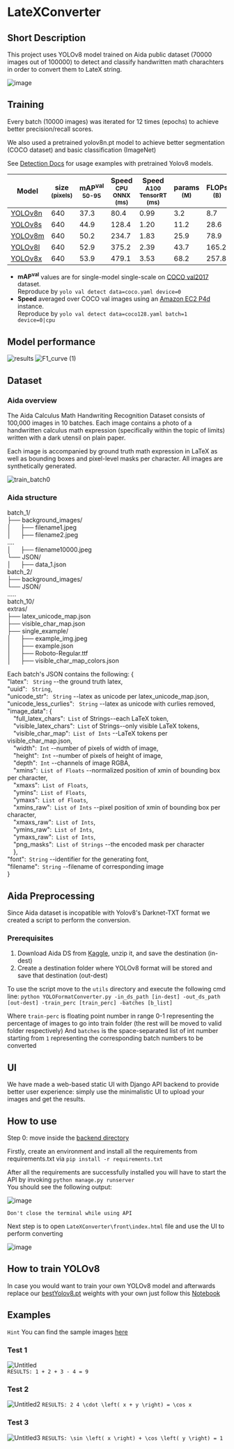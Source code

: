 # LateXConverter

## Short Description
This project uses YOLOv8 model trained on Aida public dataset (70000 images out of 100000) to detect and classify handwritten math charachters in order to convert them to LateX string.

![image](https://github.com/Avariq/LateXConverter/assets/48154142/d8445161-0543-450c-b514-c209eab762b0)

## Training
Every batch (10000 images) was iterated for 12 times (epochs) to achieve better precision/recall scores.

We also used a pretrained yolov8n.pt model to achieve better segmentation (COCO dataset) and basic classification (ImageNet)

See [Detection Docs](https://docs.ultralytics.com/tasks/detect/) for usage examples with pretrained Yolov8 models.

| Model                                                                                | size<br><sup>(pixels) | mAP<sup>val<br>50-95 | Speed<br><sup>CPU ONNX<br>(ms) | Speed<br><sup>A100 TensorRT<br>(ms) | params<br><sup>(M) | FLOPs<br><sup>(B) |
| ------------------------------------------------------------------------------------ | --------------------- | -------------------- | ------------------------------ | ----------------------------------- | ------------------ | ----------------- |
| [YOLOv8n](https://github.com/ultralytics/assets/releases/download/v0.0.0/yolov8n.pt) | 640                   | 37.3                 | 80.4                           | 0.99                                | 3.2                | 8.7               |
| [YOLOv8s](https://github.com/ultralytics/assets/releases/download/v0.0.0/yolov8s.pt) | 640                   | 44.9                 | 128.4                          | 1.20                                | 11.2               | 28.6              |
| [YOLOv8m](https://github.com/ultralytics/assets/releases/download/v0.0.0/yolov8m.pt) | 640                   | 50.2                 | 234.7                          | 1.83                                | 25.9               | 78.9              |
| [YOLOv8l](https://github.com/ultralytics/assets/releases/download/v0.0.0/yolov8l.pt) | 640                   | 52.9                 | 375.2                          | 2.39                                | 43.7               | 165.2             |
| [YOLOv8x](https://github.com/ultralytics/assets/releases/download/v0.0.0/yolov8x.pt) | 640                   | 53.9                 | 479.1                          | 3.53                                | 68.2               | 257.8             |

- **mAP<sup>val</sup>** values are for single-model single-scale on [COCO val2017](http://cocodataset.org) dataset.
  <br>Reproduce by `yolo val detect data=coco.yaml device=0`
- **Speed** averaged over COCO val images using an [Amazon EC2 P4d](https://aws.amazon.com/ec2/instance-types/p4/) instance.
  <br>Reproduce by `yolo val detect data=coco128.yaml batch=1 device=0|cpu`

  
## Model performance
![results](https://github.com/Avariq/LateXConverter/assets/48154142/cb1965b4-9eb3-4387-bd73-02a7ef38736e)
![F1_curve (1)](https://github.com/Avariq/LateXConverter/assets/48154142/8ca2b9a2-516d-4c36-b64e-e3a4ac1a8141)
  
## Dataset

### Aida overview
  
The Aida Calculus Math Handwriting Recognition Dataset consists of 100,000 images in 10 batches. Each image contains a photo of a handwritten calculus math expression (specifically within the topic of limits) written with a dark utensil on plain paper. 

Each image is accompanied by ground truth math expression in LaTeX as well as bounding boxes and pixel-level masks per character. All images are synthetically generated.
  
  
![train_batch0](https://github.com/Avariq/LateXConverter/assets/48154142/0a731c1f-a4d2-4b8a-8c78-6c5c8244c69b)
  
### Aida structure
  
batch_1/<br>
├── background_images/<br>
│ &emsp; ├── filename1.jpeg<br>
│ &emsp; ├── filename2.jpeg<br>
....<br>
│ &emsp; ├── filename10000.jpeg<br>
└── JSON/<br>
│ &emsp; ├── data_1.json<br>
batch_2/<br>
├── background_images/<br>
└── JSON/<br>
.....<br>
batch_10/<br>
extras/<br>
├── latex_unicode_map.json<br>
├── visible_char_map.json<br>
├── single_example/<br>
│ &emsp; ├── example_img.jpeg<br>
│ &emsp; ├── example.json<br>
│ &emsp; ├── Roboto-Regular.ttf<br>
│ &emsp; ├── visible_char_map_colors.json<br>


Each batch's JSON contains the following: 
{<br>
"latex":&ensp; ```String``` --the ground truth latex, <br>
"uuid":&ensp; ```String```, <br>
"unicode_str":&ensp; ```String``` --latex as unicode per latex_unicode_map.json, <br>
"unicode_less_curlies":&ensp; ```String``` --latex as unicode with curlies removed,<br>
"image_data": {<br>
&emsp;"full_latex_chars":&ensp;```List``` of Strings--each LaTeX token, <br>
&emsp;"visible_latex_chars":&ensp;```List``` of Strings--only visible LaTeX tokens, <br>
&emsp;"visible_char_map":&ensp;```List of Ints``` --LaTeX tokens per visible_char_map.json, <br>
&emsp;"width":&ensp;```Int``` --number of pixels of width of image, <br>
&emsp;"height":&ensp;```Int``` --number of pixels of height of image, <br>
&emsp;"depth":&ensp;```Int``` --channels of image RGBA, <br>
&emsp;"xmins":&ensp;```List of Floats``` --normalized position of xmin of bounding box per character, <br>
&emsp;"xmaxs":&ensp;```List of Floats```, <br>
&emsp;"ymins":&ensp;```List of Floats```, <br>
&emsp;"ymaxs":&ensp;```List of Floats```, <br>
&emsp;"xmins_raw":&ensp;```List of Ints``` --pixel position of xmin of bounding box per character, <br>
&emsp;"xmaxs_raw":&ensp;```List of Ints```,<br>
&emsp;"ymins_raw":&ensp;```List of Ints```,<br>
&emsp;"ymaxs_raw":&ensp;```List of Ints```,<br>
&emsp;"png_masks":&ensp;```List of Strings``` --the encoded mask per character<br>
&emsp;},<br>
"font":&ensp;```String``` --identifier for the generating font,<br>
"filename":&ensp;```String``` --filename of corresponding image<br>
}
  
## Aida Preprocessing

Since Aida dataset is incopatible with Yolov8's Darknet-TXT format we created a script to perform the conversion.
  
### Prerequisites
  1. Download Aida DS from [Kaggle](https://www.kaggle.com/datasets/aidapearson/ocr-data), unzip it, and save the destination (in-dest)
  2. Create a destination folder where YOLOv8 format will be stored and save that destination (out-dest)
  
  To use the script move to the ```utils``` directory and execute the following cmd line:
  ```python YOLOFormatConverter.py -in_ds_path [in-dest] -out_ds_path [out-dest] -train_perc [train_perc] -batches [b_list]```
  
  Where ```train-perc``` is floating point number in range 0-1 representing the percentage of images to go into train folder (the rest will be moved to valid folder respectively)
  And ```batches``` is the space-separated list of int number starting from ```1``` representing the corresponding batch numbers to be converted
  
  
## UI
We have made a web-based static UI with Django API backend to provide better user experience: simply use the minimalistic UI to upload your images and get the results.
  
  
## How to use
Step 0: move inside the [backend directory](LateXBackend)
  
Firstly, create an environment and install all the requirements from requirements.txt via ```pip install -r requirements.txt```
  
After all the requirements are successfully installed you will have to start the API by invoking ```python manage.py runserver```<br>
You should see the following output: <br>
  
  ![image](https://github.com/Avariq/LateXConverter/assets/48154142/2fed0bb1-946d-429f-a20b-0c56bb149ea8)
  
```Don't close the terminal while using API```
  
Next step is to open ```LateXConverter\front\index.html``` file and use the UI to perform converting<br>
  
  ![image](https://github.com/Avariq/LateXConverter/assets/48154142/b73d4953-4a56-4681-b6bd-207097a8ea92)

## How to train YOLOv8
  
In case you would want to train your own YOLOv8 model and afterwards replace our [bestYolov8.pt](LateXBackend/django_microproject/detection/bestYolov8.pt) weights with your own just follow this [Notebook](LateXBackend/Yolov8.ipynb)
  
## Examples
  
```Hint``` You can find the sample images [here](LateXBackend/res_f)
### Test 1
  ![Untitled](https://github.com/Avariq/LateXConverter/assets/48154142/5ba2432c-c274-4b55-820f-12e1036cba32) <br>
```RESULTS: 1 + 2 + 3 - 4 = 9```
  
### Test 2
  ![Untitled2](https://github.com/Avariq/LateXConverter/assets/48154142/5128f569-e5a9-457c-ac4e-8da06d36284c)
```RESULTS: 2 4 \cdot \left( x + y \right) = \cos x```
  
### Test 3
  ![Untitled3](https://github.com/Avariq/LateXConverter/assets/48154142/3257dfba-4859-48dc-a4a1-a3364606beab)
```RESULTS: \sin \left( x \right) + \cos \left( y \right) = 1```
